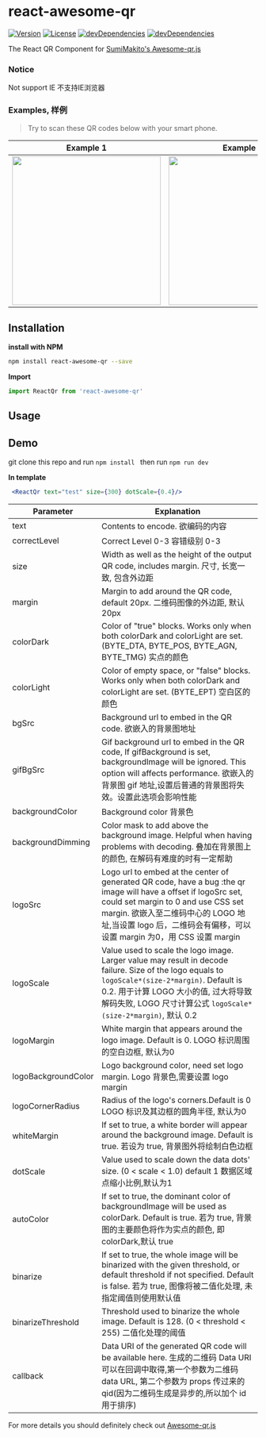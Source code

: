 # react-awesome-qr
<a href="https://www.npmjs.com/package/react-awesome-qr"><img src="https://img.shields.io/npm/v/react-awesome-qr.svg" alt="Version"></a>
<a href="https://www.npmjs.com/package/react-awesome-qr"><img src="https://img.shields.io/npm/l/react-awesome-qr.svg" alt="License"></a>
<a href="https://www.npmjs.com/package/react-awesome-qr"><img src="https://img.shields.io/david/dev/binaryify/react-awesome-qr.svg" alt="devDependencies" ></a>
<a href="https://www.npmjs.com/package/react-awesome-qr"><img src="https://img.shields.io/david/binaryify/react-awesome-qr.svg" alt="devDependencies" ></a>

The React QR Component for [SumiMakito's Awesome-qr.js](https://github.com/SumiMakito/Awesome-qr.js)



### Notice
Not support IE 不支持IE浏览器

### Examples, 样例

> Try to scan these QR codes below with your smart phone.

Example 1|Example 2|Example 3|Example 4
------------ | ------------- | -------------| -------------
<img src="https://raw.githubusercontent.com/Binaryify/react-awesome-qr/master/src/assets/result1.png" width="300"> | <img src="https://raw.githubusercontent.com/Binaryify/react-awesome-qr/master/src/assets/result2.png" width="300"> | <img src="https://raw.githubusercontent.com/Binaryify/react-awesome-qr/master/src/assets/result3.png" width="300"> | <img src="https://raw.githubusercontent.com/Binaryify/react-awesome-qr/master/src/assets/result4.gif" width="300">


## Installation
**install with NPM**
```bash
npm install react-awesome-qr --save
```
**Import**
```js
import ReactQr from 'react-awesome-qr'

```
## Usage

## Demo
git clone this repo and run `npm install ` then run `npm run dev`

**In template**

```jsx
 <ReactQr text="test" size={300} dotScale={0.4}/>
```


Parameter | Explanation
----|----
text | Contents to encode. 欲编码的内容
correctLevel|  Correct Level 0-3 容错级别 0-3
size | Width as well as the height of the output QR code, includes margin. 尺寸, 长宽一致, 包含外边距
margin | Margin to add around the QR code, default 20px. 二维码图像的外边距, 默认 20px
colorDark | Color of "true" blocks. Works only when both colorDark and colorLight are set. (BYTE_DTA, BYTE_POS, BYTE_AGN, BYTE_TMG) 实点的颜色
colorLight | Color of empty space, or "false" blocks. Works only when both colorDark and colorLight are set. (BYTE_EPT) 空白区的颜色
bgSrc | Background url to embed in the QR code.  欲嵌入的背景图地址
gifBgSrc | Gif background url to embed in the QR code, If gifBackground is set, backgroundImage will be ignored. This option will affects performance. 欲嵌入的背景图 gif 地址,设置后普通的背景图将失效。设置此选项会影响性能
backgroundColor | Background color 背景色
backgroundDimming | Color mask to add above the background image. Helpful when having problems with decoding. 叠加在背景图上的颜色, 在解码有难度的时有一定帮助
logoSrc | Logo url to embed at the center of generated QR code, have a bug :the qr image will have a offset if logoSrc set, could set margin to 0 and use CSS set margin. 欲嵌入至二维码中心的 LOGO 地址,当设置 logo 后，二维码会有偏移，可以设置 margin 为0，用 CSS 设置 margin
logoScale | Value used to scale the logo image. Larger value may result in decode failure. Size of the logo equals to `logoScale*(size-2*margin)`. Default is 0.2. 用于计算 LOGO 大小的值, 过大将导致解码失败, LOGO 尺寸计算公式 `logoScale*(size-2*margin)`, 默认 0.2
logoMargin | White margin that appears around the logo image. Default is 0. LOGO 标识周围的空白边框, 默认为0
logoBackgroundColor | Logo background color, need set logo margin. Logo 背景色,需要设置 logo margin
logoCornerRadius | Radius of the logo's corners.Default is 0 LOGO 标识及其边框的圆角半径, 默认为0
whiteMargin | If set to true, a white border will appear around the background image. Default is true. 若设为 true, 背景图外将绘制白色边框
dotScale | Value used to scale down the data dots' size. (0 < scale < 1.0) default 1 数据区域点缩小比例,默认为1
autoColor | If set to true, the dominant color of backgroundImage will be used as colorDark. Default is true. 若为 true, 背景图的主要颜色将作为实点的颜色, 即 colorDark,默认 true
binarize | If set to true, the whole image will be binarized with the given threshold, or default threshold if not specified. Default is false. 若为 true, 图像将被二值化处理, 未指定阈值则使用默认值
binarizeThreshold | Threshold used to binarize the whole image. Default is 128. (0 < threshold < 255) 二值化处理的阈值
callback | Data URI of the generated QR code will be available here. 生成的二维码 Data URI 可以在回调中取得,第一个参数为二维码 data URL, 第二个参数为 props 传过来的 qid(因为二维码生成是异步的,所以加个 id 用于排序)




For more details you should definitely check out [Awesome-qr.js ](https://github.com/SumiMakito/Awesome-qr.js)
